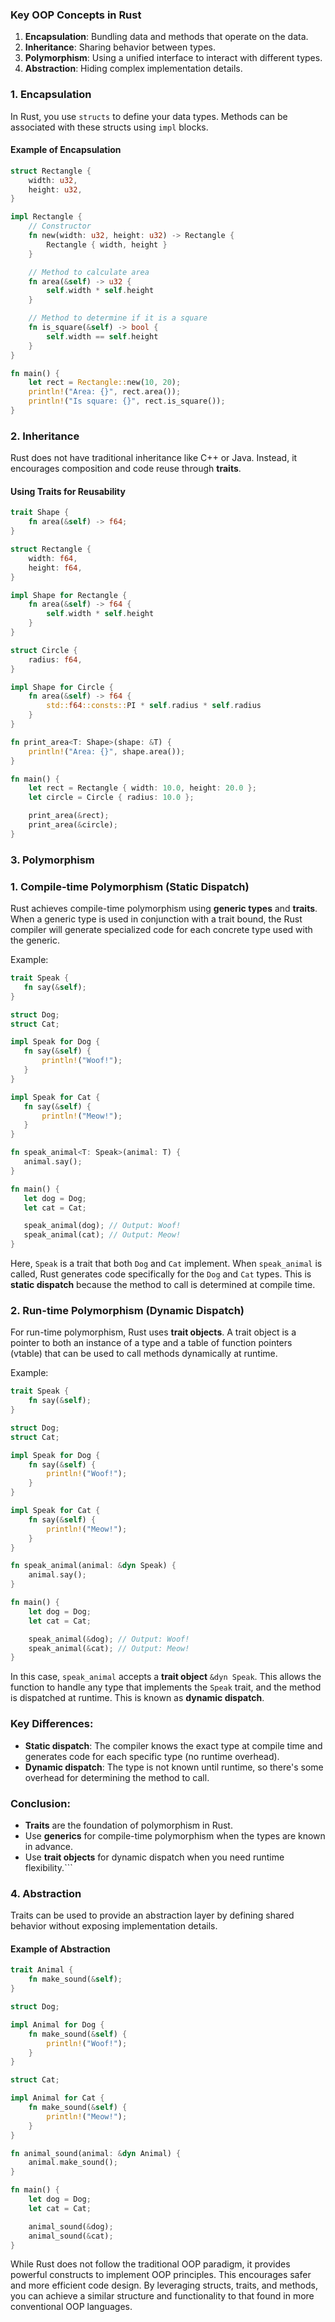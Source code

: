 ### Key OOP Concepts in Rust

1. **Encapsulation**: Bundling data and methods that operate on the data.
2. **Inheritance**: Sharing behavior between types.
3. **Polymorphism**: Using a unified interface to interact with different types.
4. **Abstraction**: Hiding complex implementation details.
### 1. Encapsulation

In Rust, you use `structs` to define your data types. Methods can be associated with these structs using `impl` blocks.

#### Example of Encapsulation
```rust
struct Rectangle {
    width: u32,
    height: u32,
}

impl Rectangle {
    // Constructor
    fn new(width: u32, height: u32) -> Rectangle {
        Rectangle { width, height }
    }

    // Method to calculate area
    fn area(&self) -> u32 {
        self.width * self.height
    }

    // Method to determine if it is a square
    fn is_square(&self) -> bool {
        self.width == self.height
    }
}

fn main() {
    let rect = Rectangle::new(10, 20);
    println!("Area: {}", rect.area());
    println!("Is square: {}", rect.is_square());
}

```
### 2. Inheritance

Rust does not have traditional inheritance like C++ or Java. Instead, it encourages composition and code reuse through **traits**.

#### Using Traits for Reusability

```rust
trait Shape {
    fn area(&self) -> f64;
}

struct Rectangle {
    width: f64,
    height: f64,
}

impl Shape for Rectangle {
    fn area(&self) -> f64 {
        self.width * self.height
    }
}

struct Circle {
    radius: f64,
}

impl Shape for Circle {
    fn area(&self) -> f64 {
        std::f64::consts::PI * self.radius * self.radius
    }
}

fn print_area<T: Shape>(shape: &T) {
    println!("Area: {}", shape.area());
}

fn main() {
    let rect = Rectangle { width: 10.0, height: 20.0 };
    let circle = Circle { radius: 10.0 };

    print_area(&rect);
    print_area(&circle);
}


```
### 3. Polymorphism

### 1. **Compile-time Polymorphism (Static Dispatch)**

Rust achieves compile-time polymorphism using **generic types** and **traits**. When a generic type is used in conjunction with a trait bound, the Rust compiler will generate specialized code for each concrete type used with the generic.

Example:
 ```rust
 trait Speak {
    fn say(&self);
}

struct Dog;
struct Cat;

impl Speak for Dog {
    fn say(&self) {
        println!("Woof!");
    }
}

impl Speak for Cat {
    fn say(&self) {
        println!("Meow!");
    }
}

fn speak_animal<T: Speak>(animal: T) {
    animal.say();
}

fn main() {
    let dog = Dog;
    let cat = Cat;

    speak_animal(dog); // Output: Woof!
    speak_animal(cat); // Output: Meow!
}

```

Here, `Speak` is a trait that both `Dog` and `Cat` implement. When `speak_animal` is called, Rust generates code specifically for the `Dog` and `Cat` types. This is **static dispatch** because the method to call is determined at compile time.

### 2. **Run-time Polymorphism (Dynamic Dispatch)**

For run-time polymorphism, Rust uses **trait objects**. A trait object is a pointer to both an instance of a type and a table of function pointers (vtable) that can be used to call methods dynamically at runtime.

Example:
```rust
trait Speak {
    fn say(&self);
}

struct Dog;
struct Cat;

impl Speak for Dog {
    fn say(&self) {
        println!("Woof!");
    }
}

impl Speak for Cat {
    fn say(&self) {
        println!("Meow!");
    }
}

fn speak_animal(animal: &dyn Speak) {
    animal.say();
}

fn main() {
    let dog = Dog;
    let cat = Cat;

    speak_animal(&dog); // Output: Woof!
    speak_animal(&cat); // Output: Meow!
}

```

In this case, `speak_animal` accepts a **trait object** `&dyn Speak`. This allows the function to handle any type that implements the `Speak` trait, and the method is dispatched at runtime. This is known as **dynamic dispatch**.

### Key Differences:

- **Static dispatch**: The compiler knows the exact type at compile time and generates code for each specific type (no runtime overhead).
- **Dynamic dispatch**: The type is not known until runtime, so there's some overhead for determining the method to call.

### Conclusion:

- **Traits** are the foundation of polymorphism in Rust.
- Use **generics** for compile-time polymorphism when the types are known in advance.
- Use **trait objects** for dynamic dispatch when you need runtime flexibility.```
### 4. Abstraction

Traits can be used to provide an abstraction layer by defining shared behavior without exposing implementation details.

#### Example of Abstraction
```rust
trait Animal {
    fn make_sound(&self);
}

struct Dog;

impl Animal for Dog {
    fn make_sound(&self) {
        println!("Woof!");
    }
}

struct Cat;

impl Animal for Cat {
    fn make_sound(&self) {
        println!("Meow!");
    }
}

fn animal_sound(animal: &dyn Animal) {
    animal.make_sound();
}

fn main() {
    let dog = Dog;
    let cat = Cat;

    animal_sound(&dog);
    animal_sound(&cat);
}

```
While Rust does not follow the traditional OOP paradigm, it provides powerful constructs to implement OOP principles. This encourages safer and more efficient code design. By leveraging structs, traits, and methods, you can achieve a similar structure and functionality to that found in more conventional OOP languages.  

